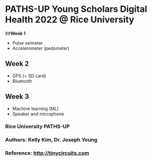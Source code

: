 # PATHS-UP Young Scholars Digital Health 2022 @ Rice University

##**Week 1**
- Pulse oximeter  
- Accelerometer (pedometer)  

## **Week 2**
- GPS (+ SD card)
- Bluetooth  

## **Week 3**
- Machine learning (ML)
- Speaker and microphone

### Rice University PATHS-UP 
### Authors: Kelly Kim, Dr. Joseph Young
### Reference: http://tinycircuits.com
